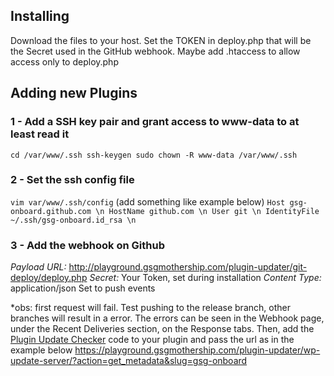 ## Installing
Download the files to your host.
Set the TOKEN in deploy.php that will be the Secret used in the GitHub webhook.
Maybe add .htaccess to allow access only to deploy.php

## Adding new Plugins
### 1 - Add a SSH key pair and grant access to www-data to at least read it
`
cd /var/www/.ssh
ssh-keygen
sudo chown -R www-data /var/www/.ssh
`

### 2 - Set the ssh config file
`vim var/www/.ssh/config`
(add something like example below)
`
Host gsg-onboard.github.com \n
  HostName github.com \n
  User git \n
  IdentityFile ~/.ssh/gsg-onboard.id_rsa \n
`

### 3 - Add the webhook on Github
*Payload URL:* http://playground.gsgmothership.com/plugin-updater/git-deploy/deploy.php
*Secret:* Your Token, set during installation
*Content Type:* application/json
Set to push events

*obs: first request will fail. Test pushing to the release branch, other branches will result in a error. The errors can be seen in the Webhook page, under the Recent Deliveries section, on the Response tabs.
Then, add the [Plugin Update Checker](https://github.com/YahnisElsts/plugin-update-checker) code to your plugin and pass the url as in the example below
https://playground.gsgmothership.com/plugin-updater/wp-update-server/?action=get_metadata&slug=gsg-onboard
